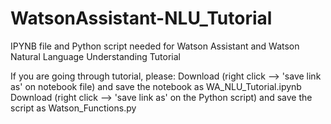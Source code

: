 # WatsonAssistant-NLU_Tutorial
IPYNB file and Python script needed for Watson Assistant and Watson Natural Language Understanding Tutorial

If you are going through tutorial, please:
Download (right click --> 'save link as' on notebook file) and save the notebook as WA_NLU_Tutorial.ipynb
Download (right click --> 'save link as' on the Python script) and save the script as Watson_Functions.py
